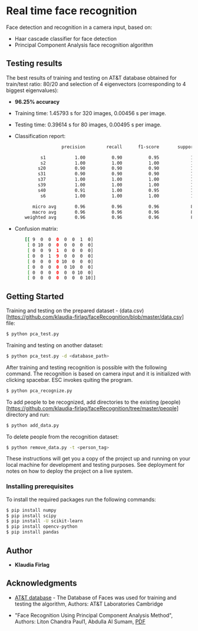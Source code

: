 # Real time face recognition

Face detection and recognition in a camera input, based on:
* Haar cascade classifier for face detection
* Principal Component Analysis face recognition algorithm

## Testing results

The best results of training and testing on AT&T database obtained for train/test ratio: 80/20 and selection of 4 eigenvectors (corresponding to 4 biggest eigenvalues):

* **96.25% accuracy**

* Training time: 1.45793 s for 320 images, 0.00456 s per image.

* Testing time: 0.39614 s for 80 images, 0.00495 s per image.

* Classification report:

```sh
                     precision        recall      f1-score       support

             s1           1.00          0.90          0.95            10
             s2           1.00          1.00          1.00            10
            s20           0.90          0.90          0.90            10
            s31           0.90          0.90          0.90            10
            s37           1.00          1.00          1.00            10
            s39           1.00          1.00          1.00            10
            s40           0.91          1.00          0.95            10
             s6           1.00          1.00          1.00            10

          micro avg       0.96          0.96          0.96            80
          macro avg       0.96          0.96          0.96            80
       weighted avg       0.96          0.96          0.96            80
```

* Confusion matrix:
```sh
       [[ 9  0  0  0  0  0  1  0]
        [ 0 10  0  0  0  0  0  0]
        [ 0  0  9  1  0  0  0  0]
        [ 0  0  1  9  0  0  0  0]
        [ 0  0  0  0 10  0  0  0]
        [ 0  0  0  0  0 10  0  0]
        [ 0  0  0  0  0  0 10  0]
        [ 0  0  0  0  0  0  0 10]]
 ```

## Getting Started

Training and testing on the prepared dataset - (data.csv)[https://github.com/klaudia-firlag/faceRecognition/blob/master/data.csv] file:
```sh
$ python pca_test.py
```
Training and testing on another dataset:
```sh
$ python pca_test.py -d <database_path>
```

After training and testing recognition is possible with the following command. The recognition is based on camera input and it is initialized with clicking spacebar. ESC invokes quiting the program.
```sh
$ python pca_recognize.py
```

To add people to be recognized, add directories to the existing (people)[https://github.com/klaudia-firlag/faceRecognition/tree/master/people] directory and run:
```sh
$ python add_data.py
```

To delete people from the recognition dataset:
```sh
$ python remove_data.py -t <person_tag>
```
These instructions will get you a copy of the project up and running on your local machine for development and testing purposes. See deployment for notes on how to deploy the project on a live system.

### Installing prerequisites

To install the required packages run the following commands:
```sh
$ pip install numpy
$ pip install scipy
$ pip install -U scikit-learn
$ pip install opencv-python
$ pip install pandas
```

## Author

* **Klaudia Firlag**

## Acknowledgments

* [AT&T database](https://www.cl.cam.ac.uk/research/dtg/attarchive/facedatabase.html) - The Database of Faces was used for training
  and testing the algorithm, Authors: AT&T Laboratories Cambridge

* "Face Recognition Using Principal Component Analysis Method", Authors: Liton Chandra Paul1, Abdulla Al Sumam, [PDF](http://ijarcet.org/wp-content/uploads/IJARCET-VOL-1-ISSUE-9-135-139.pdf)


